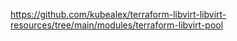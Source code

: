 https://github.com/kubealex/terraform-libvirt-libvirt-resources/tree/main/modules/terraform-libvirt-pool

